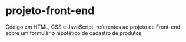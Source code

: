 # projeto-front-end
Código em HTML, CSS e JavaScript, referentes ao projeto de Front-end sobre um formulário hipotético de cadastro de produtos.
